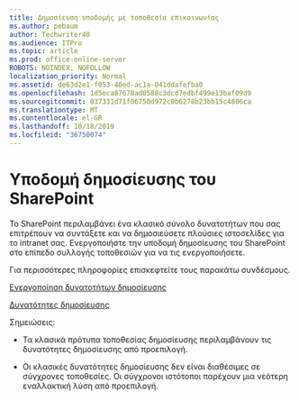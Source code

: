 ```yaml
---
title: Δημοσίευση υποδομής με τοποθεσία επικοινωνίας
ms.author: pebaum
author: Techwriter40
ms.audience: ITPro
ms.topic: article
ms.prod: office-online-server
ROBOTS: NOINDEX, NOFOLLOW
localization_priority: Normal
ms.assetid: de63d2e1-f053-40ed-ac1a-041ddafefba0
ms.openlocfilehash: 1d5eca87678ad0588c3dcd7edbf499e13baf09d9
ms.sourcegitcommit: 037331d71f06750d972c0b6278b23bb15c4806ca
ms.translationtype: MT
ms.contentlocale: el-GR
ms.lasthandoff: 10/18/2019
ms.locfileid: "36750074"
---
```

# <a name="sharepoint-publishing-infrastructure"></a>Υποδομή δημοσίευσης του SharePoint


Το SharePoint περιλαμβάνει ένα κλασικό σύνολο δυνατοτήτων που σας επιτρέπουν να συντάξετε και να δημοσιεύσετε πλούσιες ιστοσελίδες για το intranet σας. Ενεργοποιήστε την υποδομή δημοσίευσης του SharePoint στο επίπεδο συλλογής τοποθεσιών για να τις ενεργοποιήσετε.

Για περισσότερες πληροφορίες επισκεφτείτε τους παρακάτω συνδέσμους.

[Ενεργοποίηση δυνατοτήτων δημοσίευσης](https://support.office.com/article/Enable-publishing-features-479677A6-8B33-4AC7-907D-071C1C7E4518)

[Δυνατότητες δημοσίευσης](https://support.office.com/article/Features-enabled-in-a-SharePoint-Online-publishing-site-3AB3810C-3C2C-4361-9D0E-0CBE666EA0B0?wt.mc_id=O365_Portal_MMaven#__toc336865553)

Σημειώσεις:

- Τα κλασικά πρότυπα τοποθεσίας δημοσίευσης περιλαμβάνουν τις δυνατότητες δημοσίευσης από προεπιλογή.

- Οι κλασικές δυνατότητες δημοσίευσης δεν είναι διαθέσιμες σε σύγχρονες τοποθεσίες. Οι σύγχρονοι ιστότοποι παρέχουν μια νεότερη εναλλακτική λύση από προεπιλογή.

